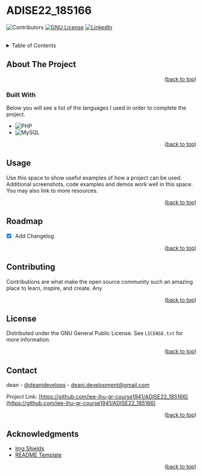# ADISE22_185166
<a name="readme-top"></a>
<!-- PROJECT SHIELDS -->
<!--
*** I'm using markdown "reference style" links for readability.
*** Reference links are enclosed in brackets [ ] instead of parentheses ( ).
*** See the bottom of this document for the declaration of the reference variables
*** for contributors-url, forks-url, etc. This is an optional, concise syntax you may use.
*** https://www.markdownguide.org/basic-syntax/#reference-style-links
-->
![Contributors][contributors-shield]
[![GNU License][license-shield]][license-url]
[![LinkedIn][linkedin-shield]][linkedin-url]

<br />
<!-- TABLE OF CONTENTS -->
<details>
  <summary>Table of Contents</summary>
  <ol>
    <li>
      <a href="#about-the-project">About The Project</a>
      <ul>
        <li><a href="#built-with">Built With</a></li>
      </ul>
    </li>
    <li><a href="#usage">Usage</a></li>
    <li><a href="#roadmap">Roadmap</a></li>
    <li><a href="#contributing">Contributing</a></li>
    <li><a href="#license">License</a></li>
    <li><a href="#contact">Contact</a></li>
    <li><a href="#acknowledgments">Acknowledgments</a></li>
  </ol>
</details>



<!-- ABOUT THE PROJECT -->
## About The Project


<p align="right">(<a href="#readme-top">back to top</a>)</p>



### Built With

Below you will see a list of the languages I used in order to complete the project.

* ![PHP][php-shield]
* ![MySQL][sql-shield]


<p align="right">(<a href="#readme-top">back to top</a>)</p>

<!-- USAGE EXAMPLES -->
## Usage

Use this space to show useful examples of how a project can be used. Additional screenshots, code examples and demos work well in this space. You may also link to more resources.


<p align="right">(<a href="#readme-top">back to top</a>)</p>



<!-- ROADMAP -->
## Roadmap

- [x] Add Changelog


<p align="right">(<a href="#readme-top">back to top</a>)</p>


<!-- CONTRIBUTING -->
## Contributing

Contributions are what make the open source community such an amazing place to learn, inspire, and create. Any 
<p align="right">(<a href="#readme-top">back to top</a>)</p>



<!-- LICENSE -->
## License

Distributed under the GNU General Public License. See `LICENSE.txt` for more information.

<p align="right">(<a href="#readme-top">back to top</a>)</p>



<!-- CONTACT -->
## Contact

dean - [@deanjdevelops](https://twitter.com/deanjdevelops) - deanj.development@gmail.com

Project Link: [https://github.com/iee-ihu-gr-course1941/ADISE22_185166](https://github.com/iee-ihu-gr-course1941/ADISE22_185166)

<p align="right">(<a href="#readme-top">back to top</a>)</p>



<!-- ACKNOWLEDGMENTS -->
## Acknowledgments

* [Img Shields](https://shields.io)
* [README Template](https://github.com/othneildrew/Best-README-Template)

<p align="right">(<a href="#readme-top">back to top</a>)</p>



<!-- MARKDOWN LINKS & IMAGES -->
[contributors-shield]: https://img.shields.io/github/contributors/iee-ihu-gr-course1941/ADISE22_185166
[contributors-url]: https://github.com/iee-ihu-gr-course1941/ADISE22_185166/graphs/contributors
[license-shield]: https://img.shields.io/github/license/iee-ihu-gr-course1941/ADISE22_185166.svg
[license-url]: https://github.com/iee-ihu-gr-course1941/ADISE22_185166/blob/main/LICENSE
[linkedin-shield]: https://img.shields.io/badge/-LinkedIn-black.svg?style=flat&logo=linkedin&colorB=555
[linkedin-url]: https://linkedin.com/in/deanjdev
[php-shield]: https://img.shields.io/badge/PHP-777BB4?style=flat&logo=php&logoColor=white
[sql-shield]: https://img.shields.io/badge/MySQL-FFF?style=flat&logo=mysql&logoColor=black

